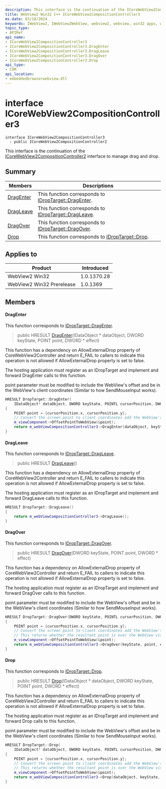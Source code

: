 ```yaml
---
description: This interface is the continuation of the ICoreWebView2CompositionController2 interface to manage drag and drop.
title: WebView2 Win32 C++ ICoreWebView2CompositionController3
ms.date: 03/18/2024
keywords: IWebView2, IWebView2WebView, webview2, webview, win32 apps, win32, edge, ICoreWebView2, ICoreWebView2Controller, browser control, edge html, ICoreWebView2CompositionController3
topic_type: 
- APIRef
api_name:
- ICoreWebView2CompositionController3
- ICoreWebView2CompositionController3.DragEnter
- ICoreWebView2CompositionController3.DragLeave
- ICoreWebView2CompositionController3.DragOver
- ICoreWebView2CompositionController3.Drop
api_type:
- COM
api_location:
- embeddedbrowserwebview.dll
---
```


# interface ICoreWebView2CompositionController3

```
interface ICoreWebView2CompositionController3
  : public ICoreWebView2CompositionController2
```

This interface is the continuation of the [ICoreWebView2CompositionController2](icorewebview2compositioncontroller2.md#icorewebview2compositioncontroller2) interface to manage drag and drop.

## Summary

 Members                        | Descriptions
--------------------------------|---------------------------------------------
[DragEnter](#dragenter) | This function corresponds to [IDropTarget::DragEnter](/windows/win32/api/oleidl/nf-oleidl-idroptarget-dragenter).
[DragLeave](#dragleave) | This function corresponds to [IDropTarget::DragLeave](/windows/win32/api/oleidl/nf-oleidl-idroptarget-dragleave).
[DragOver](#dragover) | This function corresponds to [IDropTarget::DragOver](/windows/win32/api/oleidl/nf-oleidl-idroptarget-dragover).
[Drop](#drop) | This function corresponds to [IDropTarget::Drop](/windows/win32/api/oleidl/nf-oleidl-idroptarget-drop).

## Applies to

Product                         | Introduced
--------------------------------|---------------------------------------------
WebView2 Win32            |    1.0.1370.28
WebView2 Win32 Prerelease |    1.0.1369

## Members

#### DragEnter

This function corresponds to [IDropTarget::DragEnter](/windows/win32/api/oleidl/nf-oleidl-idroptarget-dragenter).

> public HRESULT [DragEnter](#dragenter)(IDataObject * dataObject, DWORD keyState, POINT point, DWORD * effect)

This function has a dependency on AllowExternalDrop property of CoreWebView2Controller and return E_FAIL to callers to indicate this operation is not allowed if AllowExternalDrop property is set to false.

The hosting application must register as an IDropTarget and implement and forward DragEnter calls to this function.

point parameter must be modified to include the WebView's offset and be in the WebView's client coordinates (Similar to how SendMouseInput works).

```cpp
HRESULT DropTarget::DragEnter(
    IDataObject* dataObject, DWORD keyState, POINTL cursorPosition, DWORD* effect)
{
    POINT point = {cursorPosition.x, cursorPosition.y};
    // Convert the screen point to client coordinates add the WebView's offset.
    m_viewComponent->OffsetPointToWebView(&point);
    return m_webViewCompositionController3->DragEnter(dataObject, keyState, point, effect);
}
```

#### DragLeave

This function corresponds to [IDropTarget::DragLeave](/windows/win32/api/oleidl/nf-oleidl-idroptarget-dragleave).

> public HRESULT [DragLeave](#dragleave)()

This function has a dependency on AllowExternalDrop property of CoreWebView2Controller and return E_FAIL to callers to indicate this operation is not allowed if AllowExternalDrop property is set to false.

The hosting application must register as an IDropTarget and implement and forward DragLeave calls to this function.

```cpp
HRESULT DropTarget::DragLeave()
{
    return m_webViewCompositionController3->DragLeave();
}
```

#### DragOver

This function corresponds to [IDropTarget::DragOver](/windows/win32/api/oleidl/nf-oleidl-idroptarget-dragover).

> public HRESULT [DragOver](#dragover)(DWORD keyState, POINT point, DWORD * effect)

This function has a dependency on AllowExternalDrop property of CoreWebView2Controller and return E_FAIL to callers to indicate this operation is not allowed if AllowExternalDrop property is set to false.

The hosting application must register as an IDropTarget and implement and forward DragOver calls to this function.

point parameter must be modified to include the WebView's offset and be in the WebView's client coordinates (Similar to how SendMouseInput works).

```cpp
HRESULT DropTarget::DragOver(DWORD keyState, POINTL cursorPosition, DWORD* effect)
{
    POINT point = {cursorPosition.x, cursorPosition.y};
    // Convert the screen point to client coordinates add the WebView's offset.
    // This returns whether the resultant point is over the WebView visual.
    m_viewComponent->OffsetPointToWebView(&point);
    return m_webViewCompositionController3->DragOver(keyState, point, effect);
}
```

#### Drop

This function corresponds to [IDropTarget::Drop](/windows/win32/api/oleidl/nf-oleidl-idroptarget-drop).

> public HRESULT [Drop](#drop)(IDataObject * dataObject, DWORD keyState, POINT point, DWORD * effect)

This function has a dependency on AllowExternalDrop property of CoreWebView2Controller and return E_FAIL to callers to indicate this operation is not allowed if AllowExternalDrop property is set to false.

The hosting application must register as an IDropTarget and implement and forward Drop calls to this function.

point parameter must be modified to include the WebView's offset and be in the WebView's client coordinates (Similar to how SendMouseInput works).

```cpp
HRESULT DropTarget::Drop(
    IDataObject* dataObject, DWORD keyState, POINTL cursorPosition, DWORD* effect)
{
    POINT point = {cursorPosition.x, cursorPosition.y};
    // Convert the screen point to client coordinates add the WebView's offset.
    // This returns whether the resultant point is over the WebView visual.
    m_viewComponent->OffsetPointToWebView(&point);
    return m_webViewCompositionController3->Drop(dataObject, keyState, point, effect);
}
```

